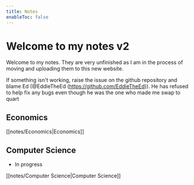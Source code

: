 ```yaml
---
title: Notes
enableToc: false
---
```

# Welcome to my notes v2
Welcome to my notes. They are very unfinished as I am in the process of moving and uploading them to this new website. 

If something isn't working, raise the issue on the github repository and blame Ed (@EddieTheEd (https://github.com/EddieTheEd)). He has refused to help fix any bugs even though he was the one who made me swap to quart



## Economics
[[notes/Economics|Economics]]


## Computer Science
- In progress

[[notes/Computer Science|Computer Science]]











